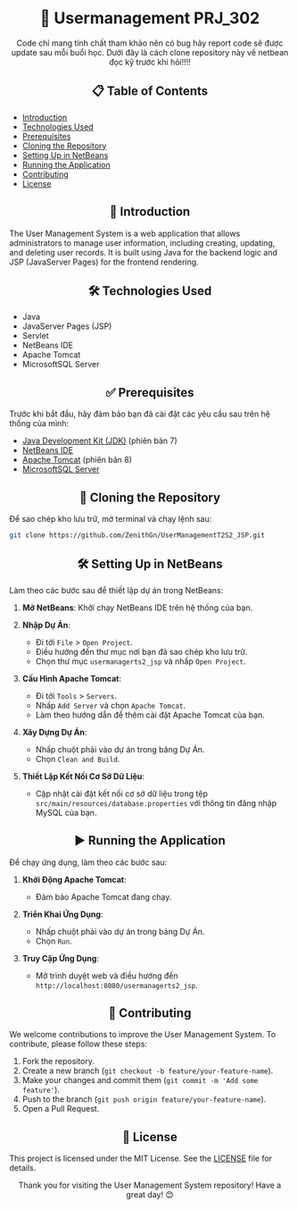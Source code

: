 <div align="center">

# 📂 Usermanagement PRJ_302

Code chỉ mang tính chất tham khảo nên có bug hãy report code sẽ được update sau mỗi buổi học. Dưới đây là cách clone repository này về netbean đọc kỹ trước khi hỏi!!!!

</div>

<div align="center">

## 📋 Table of Contents

</div >

- [Introduction](#introduction)
- [Technologies Used](#technologies-used)
- [Prerequisites](#prerequisites)
- [Cloning the Repository](#cloning-the-repository)
- [Setting Up in NetBeans](#setting-up-in-netbeans)
- [Running the Application](#running-the-application)
- [Contributing](#contributing)
- [License](#license)

<div align="center">

## 📖 Introduction

</div>

The User Management System is a web application that allows administrators to manage user information, including creating, updating, and deleting user records. It is built using Java for the backend logic and JSP (JavaServer Pages) for the frontend rendering.

<div align="center">

## 🛠️ Technologies Used

</div>

- Java
- JavaServer Pages (JSP)
- Servlet
- NetBeans IDE
- Apache Tomcat 
- MicrosoftSQL Server 

<div align="center">

## ✅ Prerequisites

</div>

Trước khi bắt đầu, hãy đảm bảo bạn đã cài đặt các yêu cầu sau trên hệ thống của mình:

- [Java Development Kit (JDK)](https://www.oracle.com/java/technologies/javase-jdk11-downloads.html) (phiên bản 7)
- [NetBeans IDE](https://netbeans.apache.org/download/index.html)
- [Apache Tomcat](https://tomcat.apache.org/download-90.cgi) (phiên bản 8)
- [MicrosoftSQL Server](https://dev.mysql.com/downloads/mysql/)

<div align="center">

## 📂 Cloning the Repository

</div>

Để sao chép kho lưu trữ, mở terminal và chạy lệnh sau:

```bash
git clone https://github.com/ZenithGn/UserManagementT2S2_JSP.git
```

<div align="center">

## 🛠️ Setting Up in NetBeans

</div>

Làm theo các bước sau để thiết lập dự án trong NetBeans:

1. **Mở NetBeans**: Khởi chạy NetBeans IDE trên hệ thống của bạn.

2. **Nhập Dự Án**:
   - Đi tới `File` > `Open Project`.
   - Điều hướng đến thư mục nơi bạn đã sao chép kho lưu trữ.
   - Chọn thư mục `usermanagerts2_jsp` và nhấp `Open Project`.

3. **Cấu Hình Apache Tomcat**:
   - Đi tới `Tools` > `Servers`.
   - Nhấp `Add Server` và chọn `Apache Tomcat`.
   - Làm theo hướng dẫn để thêm cài đặt Apache Tomcat của bạn.

4. **Xây Dựng Dự Án**:
   - Nhấp chuột phải vào dự án trong bảng Dự Án.
   - Chọn `Clean and Build`.

5. **Thiết Lập Kết Nối Cơ Sở Dữ Liệu**:
   - Cập nhật cài đặt kết nối cơ sở dữ liệu trong tệp `src/main/resources/database.properties` với thông tin đăng nhập MySQL của bạn.

<div align="center">

## ▶️ Running the Application

</div>

Để chạy ứng dụng, làm theo các bước sau:

1. **Khởi Động Apache Tomcat**:
   - Đảm bảo Apache Tomcat đang chạy.

2. **Triển Khai Ứng Dụng**:
   - Nhấp chuột phải vào dự án trong bảng Dự Án.
   - Chọn `Run`.

3. **Truy Cập Ứng Dụng**:
   - Mở trình duyệt web và điều hướng đến `http://localhost:8080/usermanagerts2_jsp`.

<div align="center">

## 🤝 Contributing

</div>

We welcome contributions to improve the User Management System. To contribute, please follow these steps:

1. Fork the repository.
2. Create a new branch (`git checkout -b feature/your-feature-name`).
3. Make your changes and commit them (`git commit -m 'Add some feature'`).
4. Push to the branch (`git push origin feature/your-feature-name`).
5. Open a Pull Request.

<div align="center">

## 📄 License

</div>

This project is licensed under the MIT License. See the [LICENSE](LICENSE) file for details.



<div align="center">


Thank you for visiting the User Management System repository! Have a great day! 😊

</div>
